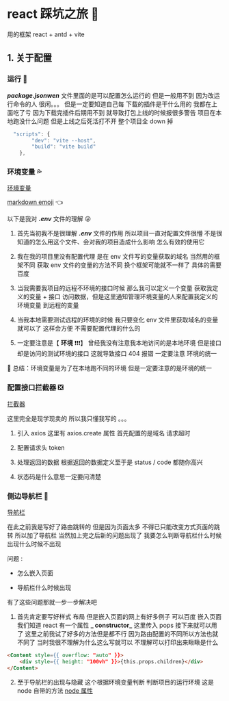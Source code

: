 # react 踩坑之旅 💢

用的框架 react + antd + vite

## 1. 关于配置

### 运行 🌈

**_package.jsonwen_** 文件里面的是可以配置怎么运行的 但是一般用不到 因为改运行命令的人 很闲。。。
但是一定要知道自己每 下载的插件是干什么用的 我都在上面吃了亏 因为下载完插件后期用不到 就导致打包上线的时候报很多警告 项目在本地跑没什么问题 但是上线之后死活打不开 整个项目全 down 掉

```js
  "scripts": {
        "dev": "vite --host",
        "build": "vite build"
    },
```

### 环境变量 💦

[环境变量](./.env)

[markdown emoji](https://gist.github.com/rxaviers/7360908) 👈

以下是我对 **_.env_** 文件的理解 😝

1. 首先当初我不是很理解 **_.env_** 文件的作用 所以项目一直对配置文件很懵 不是很知道的怎么用这个文件、会对我的项目造成什么影响 怎么有效的使用它

2. 我在我的项目里没有配置代理 是在 env 文件写的变量获取的域名 当然用的框架不同 获取 env 文件的变量的方法不同 换个框架可能就不一样了 具体的需要百度

3. 当我需要我项目的远程不环境的接口时候 那么我可以定义一个变量 获取我定义的变量 + 接口 访问数据，但是这里通知管理环境变量的人来配置我定义的环境变量 到远程的变量

4. 当我本地需要测试远程的环境的时候 我只要变化 env 文件里获取域名的变量就可以了 这样会方便 不需要配置代理的什么的

5. 一定要注意是【 **环境** ❗❗❗】 曾经我没有注意我本地访问的是本地环境 但是接口却是访问的测试环境的接口 这就导致接口 404 报错 一定要注意 环境的统一

📌 总结：环境变量是为了在本地跑不同的环境 但是一定要注意的是环境的统一

### 配置接口拦截器 ❎

[拦截器](./src/http/index.js)

这里完全是现学现卖的 所以我只懂我写的 。。。

1.  引入 axios 这里有 axios.create 属性 首先配置的是域名 请求超时

2.  配置请求头 token

3.  处理返回的数据 根据返回的数据定义至于是 status / code 都随你高兴

4.  状态码是什么意思一定要问清楚

### 侧边导航栏 🌴

[导航栏](./src/page/common/page_menu.jsx)

在此之前我是写好了路由跳转的 但是因为页面太多 不得已只能改变方式页面的跳转 所以加了导航栏 当然加上完之后新的问题出现了 我要怎么判断导航栏什么时候出现什么时候不出现

问题 :

-   怎么嵌入页面

-   导航栏什么时候出现

有了这些问题那就一步一步解决吧

1. 首先肯定要写好样式 布局 但是嵌入页面的网上有好多例子 可以百度 嵌入页面 我们知道 react 有一个属性 **_ constructor_** 这里传入 pops 接下来就可以用了 这里之前我试了好多的方法但是都不行 因为路由配置的不同所以方法也就不同了 当时我很不理解为什么这么写就可以 不理解可以打印出来瞅瞅是什么

```html
<Content style={{ overflow: "auto" }}>
    <div style={{ height: "100vh" }}>{this.props.children}</div>
</Content>
```

2. 至于导航栏的出现与隐藏 这个根据环境变量判断 判断项目的运行环境 这是 node 自带的方法 [node 属性](public\环境变量.png)
